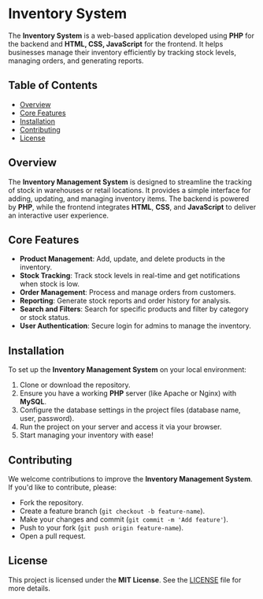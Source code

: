 # Inventory System

The **Inventory  System** is a web-based application developed using **PHP** for the backend and **HTML, CSS, JavaScript** for the frontend. It helps businesses manage their inventory efficiently by tracking stock levels, managing orders, and generating reports.

## Table of Contents
- [Overview](#overview)
- [Core Features](#core-features)
- [Installation](#installation)
- [Contributing](#contributing)
- [License](#license)

## Overview

The **Inventory Management System** is designed to streamline the tracking of stock in warehouses or retail locations. It provides a simple interface for adding, updating, and managing inventory items. The backend is powered by **PHP**, while the frontend integrates **HTML**, **CSS**, and **JavaScript** to deliver an interactive user experience.

## Core Features

- **Product Management**: Add, update, and delete products in the inventory.
- **Stock Tracking**: Track stock levels in real-time and get notifications when stock is low.
- **Order Management**: Process and manage orders from customers.
- **Reporting**: Generate stock reports and order history for analysis.
- **Search and Filters**: Search for specific products and filter by category or stock status.
- **User Authentication**: Secure login for admins to manage the inventory.

## Installation

To set up the **Inventory Management System** on your local environment:

1. Clone or download the repository.
2. Ensure you have a working **PHP** server (like Apache or Nginx) with **MySQL**.
3. Configure the database settings in the project files (database name, user, password).
4. Run the project on your server and access it via your browser.
5. Start managing your inventory with ease!

## Contributing

We welcome contributions to improve the **Inventory Management System**. If you'd like to contribute, please:

- Fork the repository.
- Create a feature branch (`git checkout -b feature-name`).
- Make your changes and commit (`git commit -m 'Add feature'`).
- Push to your fork (`git push origin feature-name`).
- Open a pull request.

## License

This project is licensed under the **MIT License**. See the [LICENSE](LICENSE) file for more details.
